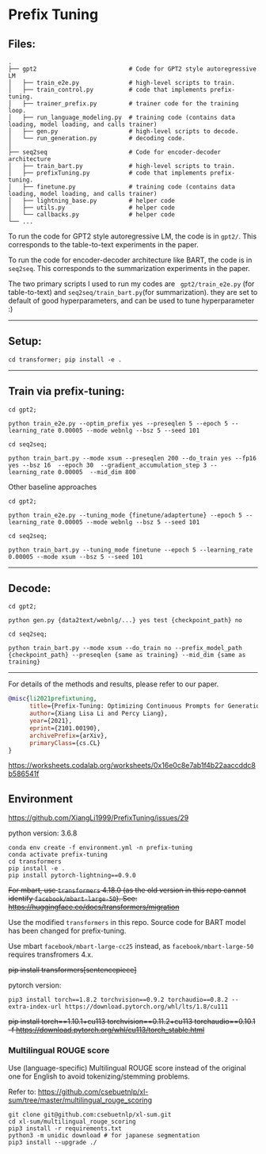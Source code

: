 # Prefix Tuning
## Files:
    .
    ├── gpt2                          # Code for GPT2 style autoregressive LM
    │   ├── train_e2e.py              # high-level scripts to train.
    │   ├── train_control.py          # code that implements prefix-tuning.
    │   ├── trainer_prefix.py         # trainer code for the training loop. 
    │   ├── run_language_modeling.py  # training code (contains data loading, model loading, and calls trainer)
    │   ├── gen.py                    # high-level scripts to decode. 
    │   └── run_generation.py         # decoding code. 
    │
    ├── seq2seq                       # Code for encoder-decoder architecture
    │   ├── train_bart.py             # high-level scripts to train.
    │   ├── prefixTuning.py           # code that implements prefix-tuning.
    │   ├── finetune.py               # training code (contains data loading, model loading, and calls trainer)   
    │   ├── lightning_base.py         # helper code
    │   ├── utils.py                  # helper code
    │   └── callbacks.py              # helper code
    └── ...


To run the code for GPT2 style autoregressive LM, the code is in ``gpt2/``. This corresponds to the table-to-text experiments in the paper. 

To run the code for encoder-decoder architecture like BART,  the code is in ``seq2seq``. This corresponds to the summarization experiments in the paper. 

The two primary scripts I used to run my codes are `` gpt2/train_e2e.py`` (for table-to-text) and ``seq2seq/train_bart.py``(for summarization).
they are set to default of good hyperparameters, and can be used to tune hyperparameter :) 

-----------------------------------------------------
## Setup:

``cd transformer; pip install -e .``

-----------------------------------------------------
## Train via prefix-tuning:

```shell
cd gpt2;

python train_e2e.py --optim_prefix yes --preseqlen 5 --epoch 5 --learning_rate 0.00005 --mode webnlg --bsz 5 --seed 101
```


```shell
cd seq2seq; 

python train_bart.py --mode xsum --preseqlen 200 --do_train yes --fp16 yes --bsz 16  --epoch 30  --gradient_accumulation_step 3 --learning_rate 0.00005  --mid_dim 800
```


Other baseline approaches 

```
cd gpt2;

python train_e2e.py --tuning_mode {finetune/adaptertune} --epoch 5 --learning_rate 0.00005 --mode webnlg --bsz 5 --seed 101
```

```
cd seq2seq;

python train_bart.py --tuning_mode finetune --epoch 5 --learning_rate 0.00005 --mode xsum --bsz 5 --seed 101
```
-----------------------------------------------------

## Decode:

```shell
cd gpt2;

python gen.py {data2text/webnlg/...} yes test {checkpoint_path} no
```


```shell
cd seq2seq; 

python train_bart.py --mode xsum --do_train no --prefix_model_path {checkpoint_path} --preseqlen {same as training} --mid_dim {same as training}
```

-----------------------------------------------------

For details of the methods and results, please refer to our paper. 

```bibtex
@misc{li2021prefixtuning,
      title={Prefix-Tuning: Optimizing Continuous Prompts for Generation}, 
      author={Xiang Lisa Li and Percy Liang},
      year={2021},
      eprint={2101.00190},
      archivePrefix={arXiv},
      primaryClass={cs.CL}
}
```

https://worksheets.codalab.org/worksheets/0x16e0c8e7ab1f4b22aaccddc8b586541f

## Environment

https://github.com/XiangLi1999/PrefixTuning/issues/29

python version: 3.6.8

```shell
conda env create -f environment.yml -n prefix-tuning
conda activate prefix-tuning
cd transformers
pip install -e .
pip install pytorch-lightning==0.9.0
```

~~For mbart, use `transformers` 4.18.0 (as the old version in this repo cannot identify `facebook/mbart-large-50`).
See: https://huggingface.co/docs/transformers/migration~~

Use the modified `transformers` in this repo. Source code for BART model has been changed for prefix-tuning.

Use mbart `facebook/mbart-large-cc25` instead, as `facebook/mbart-large-50` requires transfromers 4.x.

~~pip install transformers[sentencepiece]~~

pytorch version:
```
pip3 install torch==1.8.2 torchvision==0.9.2 torchaudio==0.8.2 --extra-index-url https://download.pytorch.org/whl/lts/1.8/cu111
```
~~pip install torch==1.10.1+cu113 torchvision==0.11.2+cu113 torchaudio==0.10.1 -f https://download.pytorch.org/whl/cu113/torch_stable.html~~

### Multilingual ROUGE score

Use (language-specific) Multilingual ROUGE score instead of the original one for English to avoid tokenizing/stemming problems.

Refer to: https://github.com/csebuetnlp/xl-sum/tree/master/multilingual_rouge_scoring

```
git clone git@github.com:csebuetnlp/xl-sum.git
cd xl-sum/multilingual_rouge_scoring
pip3 install -r requirements.txt
python3 -m unidic download # for japanese segmentation
pip3 install --upgrade ./
```
